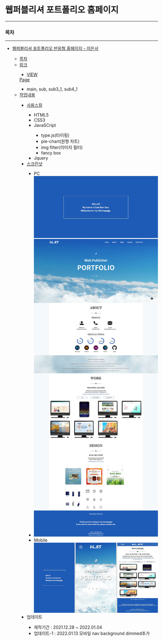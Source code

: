   <h1>웹퍼블리셔 포트폴리오 홈페이지 </h1>
    <hr>
    <h3>목차</h3>
    <hr>
    <ul>
        <li><a href="">웹퍼블리셔 포트폴리오 반응형 홈페이지 - 이은서</a></li>
        <ul>
            <li><a href="">목차</a></li>
            <li><a href="">링크</a></li>
                <ul>
                    <li><a href="https://dmstj3156.github.io/LeeEunSeo-portfolio/">VIEW</a></li>     
                </ul
            <li><a href="">Page</a></li>
                <ul>
                  <li>main, sub, sub3_1, sub4_1</li> 
                </ul>
            <li><a href="">작업내용</a></li>
                <ul>
                    <li><a href="">사용스킬</a></li>
                        <ul>
                            <li>HTML5</a></li>
                            <li>CSS3</a></li>
                            <li>JavaSCript</a></li>
                                <ul>
                                    <li>type.js(타이핑)</li>
                                    <li>pie-chart(원형 차트)</li>
                                    <li>img filter(이미지 필터)</li>
                                    <li>fancy box</li>
                              </ul>
                            <li>Jquery</a></li>
                        </ul>
                    <li><a href="">스크린샷</a></li>
                        <ul>
                            <li>PC <br><img src="./images/index screenshot_.jpg" alt=""></li>
                            <li><img src="./images/main screenshot.png" alt=""></li>
                            <li>Mobile <br><img src="./images/mobile screenshot.png" alt=""></li>                           
                        </ul>
                    <li>업데이트</li>
                        <ul>
                            <li>제작기간 : 2021.12.28 ~ 2022.01.04</li>
                            <li>업데이트-1 : 2022.01.13 모바일 nav background dimmed추가 </li> 
                        </ul>
                      </ul>
        </ul>
    </ul>
